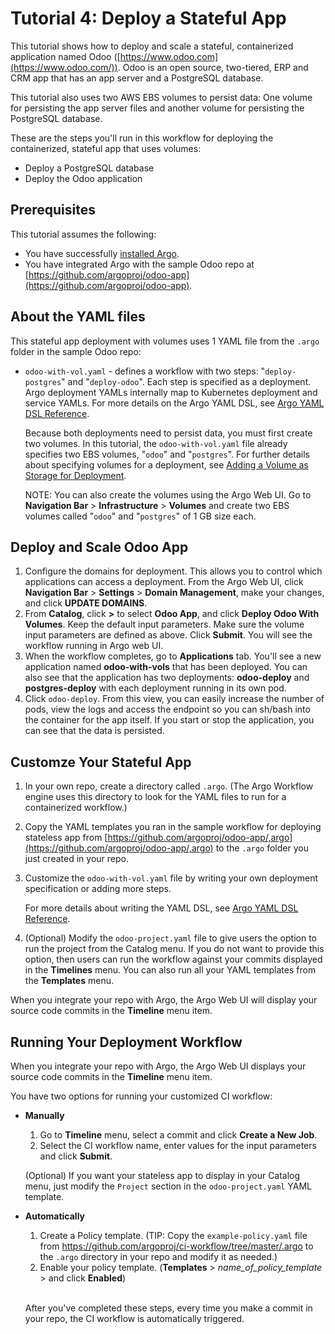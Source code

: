 # Tutorial 4: Deploy a Stateful App

This tutorial shows how to deploy and scale a stateful, containerized application named Odoo ([https://www.odoo.com](https://www.odoo.com/)). Odoo is an open source, two-tiered, ERP and CRM app that has an app server and a PostgreSQL database.

This tutorial also uses two AWS EBS volumes to persist data: One volume for persisting the app server files and another volume for persisting the PostgreSQL database.    

These are the steps you'll run in this workflow for deploying the containerized, stateful app that uses volumes:

* Deploy a PostgreSQL database
* Deploy the Odoo application

## Prerequisites
This tutorial assumes the following:

* You have successfully [installed Argo](https://argoproj.github.io/argo-site/get-started/installation).
* You have integrated Argo with the sample Odoo repo at [https://github.com/argoproj/odoo-app](https://github.com/argoproj/odoo-app).

## About the YAML files

This stateful app deployment with volumes uses 1 YAML file from the `.argo` folder in the  sample Odoo repo:

* `odoo-with-vol.yaml` - defines a workflow with two steps: "`deploy-postgres`" and "`deploy-odoo`". Each step is specified as a deployment. Argo deployment YAMLs internally map to Kubernetes deployment and service YAMLs. For more details on the Argo YAML DSL, see [Argo YAML DSL Reference](#/docs;doc=yaml%2Fdsl_reference_intro.md).

  Because both deployments need to persist data, you must first create two volumes. In this tutorial, the `odoo-with-vol.yaml` file already specifies two EBS volumes, "`odoo`" and "`postgres`". For further details about specifying volumes for a deployment, see [Adding a Volume as Storage for Deployment](#/docs;doc=yaml%2Fex_add_volume_deployment.md).

  NOTE: You can also create the volumes using the Argo Web UI. Go to **Navigation Bar** > **Infrastructure** > **Volumes** and create two EBS volumes called "`odoo`" and "`postgres`" of 1 GB size each.

## Deploy and Scale Odoo App

1. Configure the domains for deployment. This allows you to control which applications can access a deployment. From the Argo Web UI, click **Navigation Bar** > **Settings** > **Domain Management**, make your changes, and click **UPDATE DOMAINS**.
2. From **Catalog**, click **>** to select **Odoo App**, and click **Deploy Odoo With Volumes**. Keep the default input parameters. Make sure the volume input parameters are defined as above. Click **Submit**. You will see the workflow running in Argo web UI.
3. When the workflow completes, go to **Applications** tab. You'll see a new application named **odoo-with-vols** that has been deployed.
You can also see that the application has two deployments: **odoo-deploy** and **postgres-deploy** with each deployment running in its own pod.
4.  Click `odoo-deploy`. From this view, you can easily increase the number of pods, view the logs and access the endpoint so you can sh/bash into the container for the app itself.
If you start or stop the application, you can see that the data is persisted.

## Customze Your Stateful App

1. In your own repo, create a directory called `.argo`. (The Argo Workflow engine uses this directory to look for the YAML files to run for a containerized workflow.)
1. Copy the YAML templates you ran in the sample workflow for deploying stateless app from [https://github.com/argoproj/odoo-app/,argo](https://github.com/argoproj/odoo-app/,argo) to the `.argo` folder you just created in your repo.
1. Customize the `odoo-with-vol.yaml` file by writing your own deployment specification or adding more steps.

	For more details about writing the YAML DSL, see [Argo YAML DSL Reference](./../yaml/dsl_reference_intro.md).

4.  (Optional) Modify the `odoo-project.yaml` file to give users the option to run the project from the Catalog menu. If you do not want to provide this option, then users can run the workflow against your commits displayed in the **Timelines** menu. You can also run all your YAML templates from the **Templates** menu.

When you integrate your repo with Argo, the Argo Web UI will display your source code commits in the **Timeline** menu item.

## Running Your Deployment Workflow

When you integrate your repo with Argo, the Argo Web UI displays your source code commits in the **Timeline** menu item.

You have two options for running your customized CI workflow:

 * **Manually**
	1. Go to **Timeline** menu, select a commit and click **Create a New Job**.
	1. Select the CI workflow name, enter values for the input parameters and click **Submit**.  

   (Optional)  If you want your stateless app to display in your Catalog menu, just modify the `Project` section in the `odoo-project.yaml` YAML template.


 * **Automatically**
	1. Create a Policy template. (TIP: Copy the `example-policy.yaml` file from https://github.com/argoproj/ci-workflow/tree/master/.argo to the `.argo` directory in your repo and modify it as needed.)
	1. Enable your policy template. (**Templates** > *name_of_policy_template* > and click **Enabled**)  
   <br/>

   After you've completed these steps, every time you make a commit in your repo, the CI workflow is automatically triggered.

<!-- [Tutorial 1: Create CI Workflow](#/docs;doc=yaml%2Fargo_tutorial_1_create_ci_workflow.md).-->
